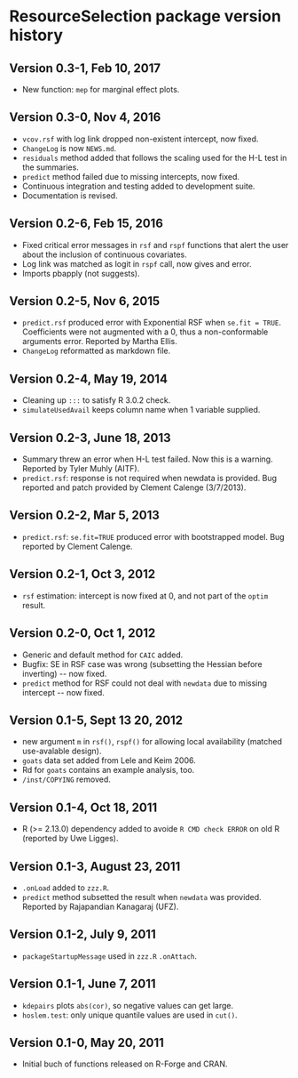 # ResourceSelection package version history

## Version 0.3-1, Feb 10, 2017

* New function: `mep` for marginal effect plots.

## Version 0.3-0, Nov 4, 2016

* `vcov.rsf` with log link dropped non-existent intercept, now fixed.
* `ChangeLog` is now `NEWS.md`.
* `residuals` method added that follows the scaling used for the H-L
  test in the summaries.
* `predict` method failed due to missing intercepts, now fixed.
* Continuous integration and testing added to development suite.
* Documentation is revised.

## Version 0.2-6, Feb 15, 2016

* Fixed critical error messages in `rsf` and `rspf` functions that
  alert the user about the inclusion of continuous covariates.
* Log link was matched as logit in `rspf` call, now gives and error.
* Imports pbapply (not suggests).

## Version 0.2-5, Nov 6, 2015

* `predict.rsf` produced error with Exponential RSF
  when `se.fit = TRUE`. Coefficients were not augmented
  with a 0, thus a non-conformable arguments error.
  Reported by Martha Ellis.
* `ChangeLog` reformatted as markdown file.

## Version 0.2-4, May 19, 2014

* Cleaning up `:::` to satisfy R 3.0.2 check.
* `simulateUsedAvail` keeps column name when 1 variable supplied.

## Version 0.2-3, June 18, 2013

* Summary threw an error when H-L test failed.
  Now this is a warning. Reported by Tyler Muhly (AITF).
* `predict.rsf`: response is not required when newdata
  is provided. Bug reported and patch provided by
  Clement Calenge (3/7/2013).

## Version 0.2-2, Mar 5, 2013

* `predict.rsf`: `se.fit=TRUE` produced error with bootstrapped
  model. Bug reported by Clement Calenge.

## Version 0.2-1, Oct 3, 2012

* `rsf` estimation: intercept is now fixed at 0, and not
  part of the `optim` result.

## Version 0.2-0, Oct 1, 2012

* Generic and default method for `CAIC` added.
* Bugfix: SE in RSF case was wrong (subsetting the Hessian
  before inverting) -- now fixed.
* `predict` method for RSF could not deal with `newdata`
  due to missing intercept -- now fixed.

## Version 0.1-5, Sept 13 20, 2012

* new argument `m` in `rsf()`, `rspf()` for allowing
  local availability (matched use-avalable design).
* `goats` data set added from Lele and Keim 2006.
* Rd for `goats` contains an example analysis, too.
* `/inst/COPYING` removed.

## Version 0.1-4, Oct 18, 2011

* R (>= 2.13.0) dependency added
  to avoide `R CMD check ERROR` on old R
  (reported by Uwe Ligges).

## Version 0.1-3, August 23, 2011

* `.onLoad` added to `zzz.R`.
* `predict` method subsetted the result
  when `newdata` was provided. Reported by
  Rajapandian Kanagaraj (UFZ).

## Version 0.1-2, July 9, 2011

* `packageStartupMessage` used in `zzz.R` `.onAttach`.

## Version 0.1-1, June 7, 2011

* `kdepairs` plots `abs(cor)`, so negative values can get large.
* `hoslem.test`: only unique quantile values are used in `cut()`.

## Version 0.1-0, May 20, 2011

* Initial buch of functions released on R-Forge and CRAN.
